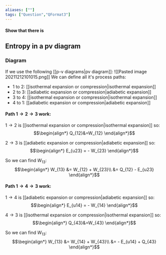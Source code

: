 ```yaml
---
aliases: [""]
tags: ["Question","QFormat3"]
---
```


#### Show that there is
## Entropy in a pv diagram
### Diagram
If we use the following [[p-v diagrams|pv diagram]]:
![[Pasted image 20211212101015.png]]
We can define all it's process paths:
- 1 to 2: [[isothermal expansion or compression|isothermal expansion]] 
- 2 to 3: [[adiabetic expansion or compression|adiabetic expansion]]
- 3 to 4: [[isothermal expansion or compression|isothermal expansion]]
- 4 to 1: [[adiabetic expansion or compression|adiabetic expansion]]

#### Path $1 \to 2 \to 3$ work:
$1 \to 2$ is [[isothermal expansion or compression|isothermal expansion]] so:
$$\begin{align*}
Q_{12}&=W_{12} 
\end{align*}$$

$2 \to 3$ is [[adiabetic expansion or compression|adiabetic expansion]] so:
$$\begin{align*}
E_{u23} = - W_{23}
\end{align*}$$

So we can find $W_{13}$:
$$\begin{align*}
W_{13} &= W_{12} + W_{23}\\
&=  Q_{12} - E_{u23}
\end{align*}$$

#### Path $1 \to 4 \to 3$ work:
$1 \to 4$ is [[adiabetic expansion or compression|adiabetic expansion]] so:
$$\begin{align*}
E_{u14} = - W_{14}
\end{align*}$$

$4 \to 3$ is [[isothermal expansion or compression|isothermal expansion]] so:
$$\begin{align*}
Q_{43}&=W_{43} 
\end{align*}$$

So we can find $W_{13}$:
$$\begin{align*}
W_{13} &= W_{14} + W_{43}\\
&=  - E_{u14} + Q_{43} 
\end{align*}$$